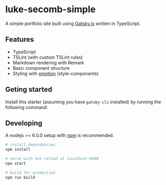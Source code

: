 # luke-secomb-simple

A simple portfolio site built using [Gatsby.js](https://www.gatsbyjs.org/) written in TypeScript.

## Features

- TypeScript
- TSLint (with custom TSLint rules)
- Markdown rendering with Remark
- Basic component structure
- Styling with [emotion](https://emotion.sh/) (style-components)

## Geting started

Install this starter (assuming you have `gatsby-cli` installed) by running the following command:

## Developing

A nodejs >= 6.0.0 setup with [npm](https://www.npmjs.com/) is recommended.

```bash
# install dependencies
npm install

# serve with hot reload at localhost:8000
npm start

# build for production
npm run build

```

